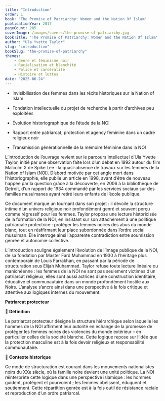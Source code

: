 ```yaml
---
title: "Introduction"
order: 1
book: "The Promise of Patriarchy: Women and the Nation Of Islam"
publicationYear: 2017
pageCount: 285
coverImage: /images/covers/the-promise-of-patriarchy.jpg
bookTitle: "The Promise of Patriarchy: Women and the Nation Of Islam"
author: "Ula Yvette Taylor"
slug: "introduction"
bookSlug: "the-promise-of-patriarchy"
themes: 
    - Genre et féminisme noir
    - Racialisation et blanchité
    - Police et carcéralité
    - Histoire et luttes
date: "2025-06-24"
---
```


<!--themes:start-->
- Invisibilisation des femmes dans les récits historiques sur la Nation of Islam

- Fondation intellectuelle du projet de recherche à partir d’archives peu exploitées

- Évolution historiographique de l’étude de la NOI

- Rapport entre patriarcat, protection et agency féminine dans un cadre religieux noir

- Transmission générationnelle de la mémoire féminine dans la NOI
<!--themes:end-->

<!--summary:start-->
L’introduction de l’ouvrage revient sur le parcours intellectuel d’Ula Yvette Taylor, initié par une observation faite lors d’un débat en 1992 autour du film Malcolm X de Spike Lee : la quasi-absence de travaux sur les femmes de la Nation of Islam (NOI). D’abord motivée par cet angle mort dans l’historiographie, elle publie un article en 1998, avant d’être de nouveau happée par la question grâce à la découverte, en 2006 à la bibliothèque de Detroit, d’un rapport de 1934 commandé par les services sociaux sur des familles musulmanes ayant retiré leurs enfants de l’école publique.

Ce document marque un tournant dans son projet : il dévoile la structure intime d’un univers religieux noir profondément genré et souvent perçu comme régressif pour les femmes. Taylor propose une lecture historicisée de la formation de la NOI, en insistant sur son attachement à une politique patriarcale protectrice : protéger les femmes noires des abus du monde blanc, tout en réaffirmant leur place subordonnée dans l’ordre social musulman. Elle interroge ainsi l’apparente contradiction entre soumission genrée et autonomie collective.

L’introduction souligne également l’évolution de l’image publique de la NOI, de sa fondation par Master Fard Muhammad en 1930 à l’héritage plus contemporain de Louis Farrakhan, en passant par la période de structuration sous Elijah Muhammad. Taylor refuse toute lecture linéaire ou manichéenne : les femmes de la NOI ne sont pas seulement victimes d’un patriarcat religieux, elles sont aussi actrices d’une construction identitaire, éducative et communautaire dans un monde profondément hostile aux Noirs. L’analyse s’ancre ainsi dans une perspective à la fois critique et attentive aux logiques internes du mouvement.
<!--summary:end-->

<!--concepts:start-->
**Patriarcat protecteur**

🔹 **Définition**

Le patriarcat protecteur désigne la structure hiérarchique selon laquelle les hommes de la NOI affirment leur autorité en échange de la promesse de protéger les femmes noires des violences du monde extérieur – en particulier celles de la société blanche. Cette logique repose sur l’idée que la protection masculine est à la fois devoir religieux et responsabilité communautaire.

🔹 **Contexte historique**

Ce mode de structuration est courant dans les mouvements nationalistes noirs du XXe siècle, où la famille noire devient une unité politique. La NOI réinterprète cette logique dans une perspective islamique : les hommes guident, protègent et pourvoient ; les femmes obéissent, éduquent et soutiennent. Cette répartition genrée est à la fois outil de résistance raciale et reproduction d’un ordre patriarcal.
<!--concepts:end-->
